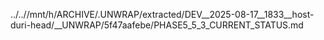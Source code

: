 ../..//mnt/h/ARCHIVE/.UNWRAP/extracted/DEV__2025-08-17__1833__host-duri-head/__UNWRAP/5f47aafebe/PHASE5_5_3_CURRENT_STATUS.md